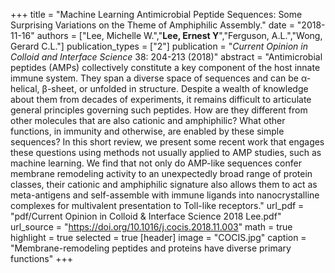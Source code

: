 +++
title = "Machine Learning Antimicrobial Peptide Sequences: Some Surprising Variations on the Theme of Amphiphilic Assembly."
date = "2018-11-16"
authors = ["Lee, Michelle W.","**Lee, Ernest Y**","Ferguson, A.L.","Wong, Gerard C.L."]
publication_types = ["2"]
publication = "*Current Opinion in Colloid and Interface Science* 38: 204-213 (2018)"
abstract = "Antimicrobial peptides (AMPs) collectively constitute a key component of the host innate immune system. They span a diverse space of sequences and can be α-helical, β-sheet, or unfolded in structure. Despite a wealth of knowledge about them from decades of experiments, it remains difficult to articulate general principles governing such peptides. How are they different from other molecules that are also cationic and amphiphilic? What other functions, in immunity and otherwise, are enabled by these simple sequences? In this short review, we present some recent work that engages these questions using methods not usually applied to AMP studies, such as machine learning. We find that not only do AMP-like sequences confer membrane remodeling activity to an unexpectedly broad range of protein classes, their cationic and amphiphilic signature also allows them to act as meta-antigens and self-assemble with immune ligands into nanocrystalline complexes for multivalent presentation to Toll-like receptors."
url_pdf = "pdf/Current Opinion in Colloid & Interface Science 2018 Lee.pdf"
url_source = "https://doi.org/10.1016/j.cocis.2018.11.003"
math = true
highlight = true
selected = true
[header]
image = "COCIS.jpg"
caption = "Membrane-remodeling peptides and proteins have diverse primary functions"
+++